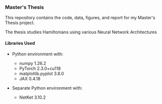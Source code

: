 ### Master's Thesis

This repository contains the code, data, figures, and report for my Master's Thesis project.

The thesis studies Hamiltonians using various Neural Network Architectures

#### Libraries Used

- Python environment with:
  - numpy 1.26.2
  - PyTorch 2.3.0+cu118
  - matplotlib.pyplot 3.8.0
  - JAX 0.4.18

- Separate Python environment with:
  - NetKet 3.10.2
